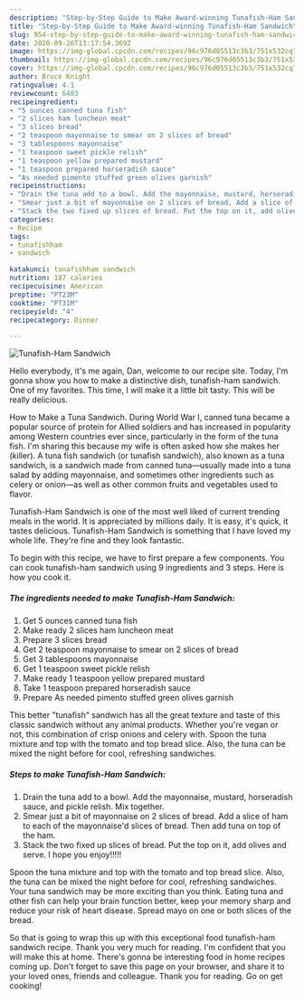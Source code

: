 ```yaml
---
description: "Step-by-Step Guide to Make Award-winning Tunafish-Ham Sandwich"
title: "Step-by-Step Guide to Make Award-winning Tunafish-Ham Sandwich"
slug: 954-step-by-step-guide-to-make-award-winning-tunafish-ham-sandwich
date: 2020-09-26T13:17:54.369Z
image: https://img-global.cpcdn.com/recipes/96c976d05513c3b3/751x532cq70/tunafish-ham-sandwich-recipe-main-photo.jpg
thumbnail: https://img-global.cpcdn.com/recipes/96c976d05513c3b3/751x532cq70/tunafish-ham-sandwich-recipe-main-photo.jpg
cover: https://img-global.cpcdn.com/recipes/96c976d05513c3b3/751x532cq70/tunafish-ham-sandwich-recipe-main-photo.jpg
author: Bruce Knight
ratingvalue: 4.1
reviewcount: 6403
recipeingredient:
- "5 ounces canned tuna fish"
- "2 slices ham luncheon meat"
- "3 slices bread"
- "2 teaspoon mayonnaise to smear on 2 slices of bread"
- "3 tablespoons mayonnaise"
- "1 teaspoon sweet pickle relish"
- "1 teaspoon yellow prepared mustard"
- "1 teaspoon prepared horseradish sauce"
- "As needed pimento stuffed green olives garnish"
recipeinstructions:
- "Drain the tuna add to a bowl. Add the mayonnaise, mustard, horseradish sauce, and pickle relish. Mix together."
- "Smear just a bit of mayonnaise on 2 slices of bread. Add a slice of ham to each of the mayonnaise&#39;d slices of bread. Then add tuna on top of the ham."
- "Stack the two fixed up slices of bread. Put the top on it, add olives and serve. I hope you enjoy!!!!!"
categories:
- Recipe
tags:
- tunafishham
- sandwich

katakunci: tunafishham sandwich 
nutrition: 187 calories
recipecuisine: American
preptime: "PT23M"
cooktime: "PT31M"
recipeyield: "4"
recipecategory: Dinner

---
```



![Tunafish-Ham Sandwich](https://img-global.cpcdn.com/recipes/96c976d05513c3b3/751x532cq70/tunafish-ham-sandwich-recipe-main-photo.jpg)

Hello everybody, it's me again, Dan, welcome to our recipe site. Today, I'm gonna show you how to make a distinctive dish, tunafish-ham sandwich. One of my favorites. This time, I will make it a little bit tasty. This will be really delicious.

How to Make a Tuna Sandwich. During World War I, canned tuna became a popular source of protein for Allied soldiers and has increased in popularity among Western countries ever since, particularly in the form of the tuna fish. I&#39;m sharing this because my wife is often asked how she makes her (killer). A tuna fish sandwich (or tunafish sandwich), also known as a tuna sandwich, is a sandwich made from canned tuna—usually made into a tuna salad by adding mayonnaise, and sometimes other ingredients such as celery or onion—as well as other common fruits and vegetables used to flavor.

Tunafish-Ham Sandwich is one of the most well liked of current trending meals in the world. It is appreciated by millions daily. It is easy, it's quick, it tastes delicious. Tunafish-Ham Sandwich is something that I have loved my whole life. They're fine and they look fantastic.


To begin with this recipe, we have to first prepare a few components. You can cook tunafish-ham sandwich using 9 ingredients and 3 steps. Here is how you cook it.

<!--inarticleads1-->

##### The ingredients needed to make Tunafish-Ham Sandwich:

1. Get 5 ounces canned tuna fish
1. Make ready 2 slices ham luncheon meat
1. Prepare 3 slices bread
1. Get 2 teaspoon mayonnaise to smear on 2 slices of bread
1. Get 3 tablespoons mayonnaise
1. Get 1 teaspoon sweet pickle relish
1. Make ready 1 teaspoon yellow prepared mustard
1. Take 1 teaspoon prepared horseradish sauce
1. Prepare As needed pimento stuffed green olives garnish


This better &#34;tunafish&#34; sandwich has all the great texture and taste of this classic sandwich without any animal products. Whether you&#39;re vegan or not, this combination of crisp onions and celery with. Spoon the tuna mixture and top with the tomato and top bread slice. Also, the tuna can be mixed the night before for cool, refreshing sandwiches. 

<!--inarticleads2-->

##### Steps to make Tunafish-Ham Sandwich:

1. Drain the tuna add to a bowl. Add the mayonnaise, mustard, horseradish sauce, and pickle relish. Mix together.
1. Smear just a bit of mayonnaise on 2 slices of bread. Add a slice of ham to each of the mayonnaise&#39;d slices of bread. Then add tuna on top of the ham.
1. Stack the two fixed up slices of bread. Put the top on it, add olives and serve. I hope you enjoy!!!!!


Spoon the tuna mixture and top with the tomato and top bread slice. Also, the tuna can be mixed the night before for cool, refreshing sandwiches. Your tuna sandwich may be more exciting than you think. Eating tuna and other fish can help your brain function better, keep your memory sharp and reduce your risk of heart disease. Spread mayo on one or both slices of the bread. 

So that is going to wrap this up with this exceptional food tunafish-ham sandwich recipe. Thank you very much for reading. I'm confident that you will make this at home. There's gonna be interesting food in home recipes coming up. Don't forget to save this page on your browser, and share it to your loved ones, friends and colleague. Thank you for reading. Go on get cooking!
